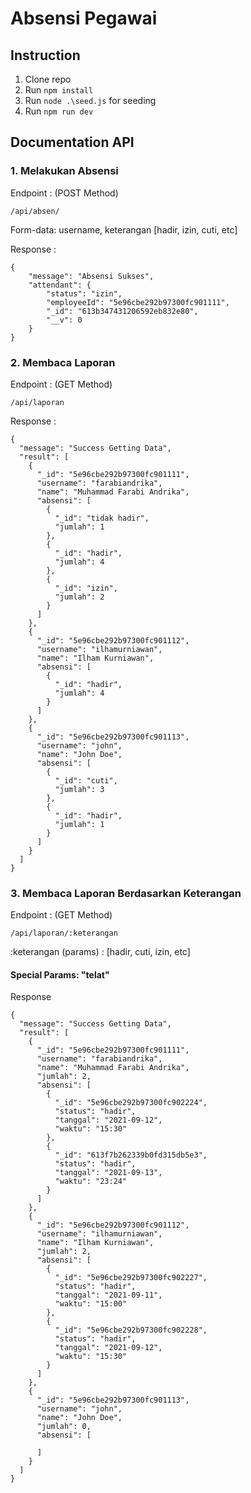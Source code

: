 # Absensi Pegawai

## Instruction

1. Clone repo
2. Run `npm install`
3. Run `node .\seed.js` for seeding
4. Run `npm run dev`

## Documentation API

### 1. Melakukan Absensi

Endpoint : (POST Method)

```
/api/absen/
```

Form-data: username, keterangan [hadir, izin, cuti, etc]

Response :

```
{
    "message": "Absensi Sukses",
    "attendant": {
        "status": "izin",
        "employeeId": "5e96cbe292b97300fc901111",
        "_id": "613b347431206592eb832e80",
        "__v": 0
    }
}
```

### 2. Membaca Laporan

Endpoint : (GET Method)

```
/api/laporan
```

Response :

```
{
  "message": "Success Getting Data",
  "result": [
    {
      "_id": "5e96cbe292b97300fc901111",
      "username": "farabiandrika",
      "name": "Muhammad Farabi Andrika",
      "absensi": [
        {
          "_id": "tidak hadir",
          "jumlah": 1
        },
        {
          "_id": "hadir",
          "jumlah": 4
        },
        {
          "_id": "izin",
          "jumlah": 2
        }
      ]
    },
    {
      "_id": "5e96cbe292b97300fc901112",
      "username": "ilhamurniawan",
      "name": "Ilham Kurniawan",
      "absensi": [
        {
          "_id": "hadir",
          "jumlah": 4
        }
      ]
    },
    {
      "_id": "5e96cbe292b97300fc901113",
      "username": "john",
      "name": "John Doe",
      "absensi": [
        {
          "_id": "cuti",
          "jumlah": 3
        },
        {
          "_id": "hadir",
          "jumlah": 1
        }
      ]
    }
  ]
}
```

### 3. Membaca Laporan Berdasarkan Keterangan

Endpoint : (GET Method)

```
/api/laporan/:keterangan
```

:keterangan (params) : [hadir, cuti, izin, etc]

#### Special Params: "telat"

Response

```
{
  "message": "Success Getting Data",
  "result": [
    {
      "_id": "5e96cbe292b97300fc901111",
      "username": "farabiandrika",
      "name": "Muhammad Farabi Andrika",
      "jumlah": 2,
      "absensi": [
        {
          "_id": "5e96cbe292b97300fc902224",
          "status": "hadir",
          "tanggal": "2021-09-12",
          "waktu": "15:30"
        },
        {
          "_id": "613f7b262339b0fd315db5e3",
          "status": "hadir",
          "tanggal": "2021-09-13",
          "waktu": "23:24"
        }
      ]
    },
    {
      "_id": "5e96cbe292b97300fc901112",
      "username": "ilhamurniawan",
      "name": "Ilham Kurniawan",
      "jumlah": 2,
      "absensi": [
        {
          "_id": "5e96cbe292b97300fc902227",
          "status": "hadir",
          "tanggal": "2021-09-11",
          "waktu": "15:00"
        },
        {
          "_id": "5e96cbe292b97300fc902228",
          "status": "hadir",
          "tanggal": "2021-09-12",
          "waktu": "15:30"
        }
      ]
    },
    {
      "_id": "5e96cbe292b97300fc901113",
      "username": "john",
      "name": "John Doe",
      "jumlah": 0,
      "absensi": [

      ]
    }
  ]
}
```
